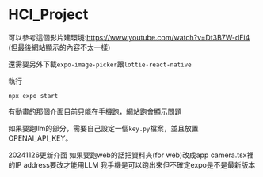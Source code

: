 # HCI_Project

可以參考這個影片建環境:https://www.youtube.com/watch?v=Dt3B7W-dFi4 (但最後網站顯示的內容不太一樣)

還需要另外下載`expo-image-picker`跟`lottie-react-native`

執行
```
npx expo start
```

有動畫的那個介面目前只能在手機跑，網站跑會顯示問題

如果要跑llm的部分，需要自己設定一個`key.py`檔案，並且放置OPENAI_API_KEY。



20241126更新介面
如果要跑web的話把資料夾(for web)改成app
camera.tsx裡的IP address要改才能用LLM
我手機是可以跑出來但不確定expo是不是最新版本


